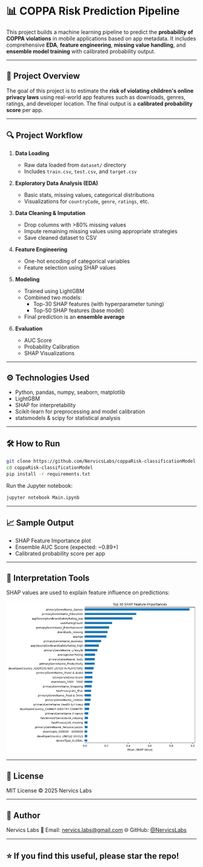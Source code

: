 # 📊 COPPA Risk Prediction Pipeline

This project builds a machine learning pipeline to predict the **probability of COPPA violations** in mobile applications based on app metadata. It includes comprehensive **EDA**, **feature engineering**, **missing value handling**, and **ensemble model training** with calibrated probability output.

---

## 📁 Project Overview

The goal of this project is to estimate the **risk of violating children's online privacy laws** using real-world app features such as downloads, genres, ratings, and developer location. The final output is a **calibrated probability score** per app.

---

## 🔍 Project Workflow

1. **Data Loading**
   - Raw data loaded from `dataset/` directory
   - Includes `train.csv`, `test.csv`, and `target.csv`

2. **Exploratory Data Analysis (EDA)**
   - Basic stats, missing values, categorical distributions
   - Visualizations for `countryCode`, `genre`, `ratings`, etc.

3. **Data Cleaning & Imputation**
   - Drop columns with >80% missing values
   - Impute remaining missing values using appropriate strategies
   - Save cleaned dataset to CSV

4. **Feature Engineering**
   - One-hot encoding of categorical variables
   - Feature selection using SHAP values

5. **Modeling**
   - Trained using LightGBM
   - Combined two models:
     - Top-30 SHAP features (with hyperparameter tuning)
     - Top-50 SHAP features (base model)
   - Final prediction is an **ensemble average**

6. **Evaluation**
   - AUC Score
   - Probability Calibration
   - SHAP Visualizations

---

## ⚙️ Technologies Used

- Python, pandas, numpy, seaborn, matplotlib
- LightGBM
- SHAP for interpretability
- Scikit-learn for preprocessing and model calibration
- statsmodels & scipy for statistical analysis

---

## 🛠️ How to Run

```bash
git clone https://github.com/NervicsLabs/coppaRisk-classificationModel.git
cd coppaRisk-classificationModel
pip install -r requirements.txt
```

Run the Jupyter notebook:

```bash
jupyter notebook Main.ipynb
```

---

## 📈 Sample Output

- SHAP Feature Importance plot
- Ensemble AUC Score (expected: ~0.89+)
- Calibrated probability score per app

---

## 🧠 Interpretation Tools

SHAP values are used to explain feature influence on predictions:

![SHAP Summary](assets/shap.png)

---

## 📄 License

MIT License © 2025 Nervics Labs

---

## 👤 Author

Nervics Labs
📧 Email: nervics.labs@gmail.com
🌐 GitHub: [@NervicsLabs](https://github.com/NervicsLabs)

---

## ⭐️ If you find this useful, please star the repo!